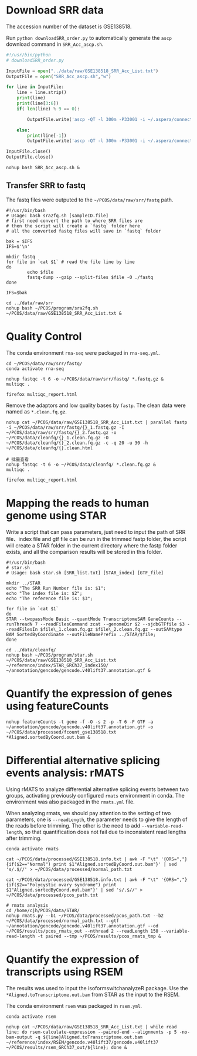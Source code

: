 # Download SRR data
The accession number of the dataset is GSE138518.

Run `python downloadSRR_order.py` to automatically generate the `ascp` download command in `SRR_Acc_ascp.sh`.

```python
#!/usr/bin/python
# downloadSRR_order.py

InputFile = open("../data/raw/GSE138518_SRR_Acc_List.txt")
OutputFile = open("SRR_Acc_ascp.sh","w")

for line in InputFile:
    line = line.strip()
    print(line)
    print(line[3:6])
    if( len(line) % 9 == 0):

        OutputFile.write('ascp -QT -l 300m -P33001 -i ~/.aspera/connect/etc/asperaweb_id_dsa.openssh era-fasp@fasp.sra.ebi.ac.uk:vol1/srr/SRR' +line[3:6]+'/'+line +' ~/PCOS/data/raw/srr'+'\n')

    else:
        print(line[-1])
        OutputFile.write('ascp -QT -l 300m -P33001 -i ~/.aspera/connect/etc/asperaweb_id_dsa.openssh era-fasp@fasp.sra.ebi.ac.uk:vol1/srr/SRR' +line[3:6]+'/'+'00'+line[-1]+'/'+line +' ~/PCOS/data/raw/srr'+'\n')

InputFile.close()
OutputFile.close()
```

```shell
nohup bash SRR_Acc_ascp.sh &
```

## Transfer SRR to fastq

The fastq files were outputed to the  `~/PCOS/data/raw/srr/fastq` path.

```shell
#!/usr/bin/bash
# Usage: bash sra2fq.sh [sampleID.file]
# first need convert the path to where SRR files are
# then the script will create a `fastq` folder here
# all the converted fastq files will save in `fastq` folder

bak = $IFS
IFS=$'\n'

mkdir fastq
for file in `cat $1` # read the file line by line
do
        echo $file
        fastq-dump --gzip --split-files $file -O ./fastq
done

IFS=$bak
```

```shell
cd ../data/raw/srr
nohup bash ~/PCOS/program/sra2fq.sh ~/PCOS/data/raw/GSE138518_SRR_Acc_List.txt &
```

# Quality Control
The conda environment `rna-seq` were packaged in `rna-seq.yml`.

```shell
cd ~/PCOS/data/raw/srr/fastq/
conda activate rna-seq

nohup fastqc -t 6 -o ~/PCOS/data/raw/srr/fastq/ *.fastq.gz &
multiqc .

firefox multiqc_report.html
```

Remove the adaptors and low quality bases by `fastp`. The clean data were named as `*.clean.fq.gz`.

```shell
nohup cat ~/PCOS/data/raw/GSE138518_SRR_Acc_List.txt | parallel fastp -i ~/PCOS/data/raw/srr/fastq/{}_1.fastq.gz -I ~/PCOS/data/raw/srr/fastq/{}_2.fastq.gz -o ~/PCOS/data/cleanfq/{}_1.clean.fq.gz -O ~/PCOS/data/cleanfq/{}_2.clean.fq.gz -c -q 20 -u 30 -h ~/PCOS/data/cleanfq/{}.clean.html

# 批量查看
nohup fastqc -t 6 -o ~/PCOS/data/cleanfq/ *.clean.fq.gz &
multiqc .

firefox multiqc_report.html
```

# Mapping the reads to human genome using STAR 

Write a script that can pass parameters, just need to input the path of SRR file、index file and gtf file can be run in the trimmed fastp folder, the script will create a STAR folder in the current directory where the fastp folder exists, and all the comparison results will be stored in this folder.

```shell
#!/usr/bin/bash
# star.sh
# Usage: bash star.sh [SRR_list.txt] [STAR_index] [GTF_file]

mkdir ../STAR
echo "The SRR Run Number file is: $1";
echo "The index file is: $2";
echo "The reference file is: $3";

for file in `cat $1`
do
STAR --twopassMode Basic --quantMode TranscriptomeSAM GeneCounts --runThreadN 7 --readFilesCommand zcat --genomeDir $2 --sjdbGTFfile $3 --readFilesIn $file\_1.clean.fq.gz $file\_2.clean.fq.gz --outSAMtype BAM SortedByCoordinate --outFileNamePrefix ../STAR/$file;
done
```

```shell
cd ../data/cleanfq/
nohup bash ~/PCOS/program/star.sh ~/PCOS/data/raw/GSE138518_SRR_Acc_List.txt ~/reference/index/STAR_GRCh37_index150/ ~/annotation/gencode/gencode.v40lift37.annotation.gtf &
```

# Quantify the expression of genes using featureCounts

 
```shell
nohup featureCounts -t gene -f -O -s 2 -p -T 6 -F GTF -a ~/annotation/gencode/gencode.v40lift37.annotation.gtf -o ~/PCOS/data/processed/fcount_gse138518.txt *Aligned.sortedByCoord.out.bam &
```

# Differential alternative splicing events analysis: rMATS
Using rMATS to analyze differential alternative splicing events between two groups, activating previously configured `rmats` environment in conda. The environment was also packaged in the `rmats.yml`  file. 

When analyzing rmats, we should pay attention to the setting of two parameters, one is `--readLength`, the parameter needs to give the length of the reads before trimming. The other is the need to add `--variable-read-length`, so that quantification does not fail due to inconsistent read lengths after trimming.

```shell
conda activate rmats

cat ~/PCOS/data/processed/GSE138518.info.txt | awk -F "\t" '{ORS=","}{if($2=="Normal") print $1"Aligned.sortedByCoord.out.bam"}' | sed 's/.$//' > ~/PCOS/data/processed/normal_path.txt

cat ~/PCOS/data/processed/GSE138518.info.txt | awk -F "\t" '{ORS=","}{if($2=="Polycystic ovary syndrome") print $1"Aligned.sortedByCoord.out.bam"}' | sed 's/.$//' > ~/PCOS/data/processed/pcos_path.txt

# rmats analysis
cd /home/cjh/PCOS/data/STAR/
nohup rmats.py --b1 ~/PCOS/data/processed/pcos_path.txt --b2 ~/PCOS/data/processed/normal_path.txt --gtf ~/annotation/gencode/gencode.v40lift37.annotation.gtf --od ~/PCOS/results/pcos_rmats_out --nthread 2 --readLength 150 --variable-read-length -t paired --tmp ~/PCOS/results/pcos_rmats_tmp &
```

# Quantify the expression of transcripts using RSEM
The results was used to input the isoformswitchanalyzeR package. Use the `*Aligned.toTranscriptome.out.bam` from STAR as the input to the RSEM.

The conda environment `rsem` was packaged in `rsem.yml`.

```shell
conda activate rsem

nohup cat ~/PCOS/data/raw/GSE138518_SRR_Acc_List.txt | while read line; do rsem-calculate-expression --paired-end --alignments -p 5 -no-bam-output -q ${line}Aligned.toTranscriptome.out.bam ~/reference/index/RSEM/gencode.v40lift37/gencode.v40lift37 ~/PCOS/results/rsem_GRCh37_out/${line}; done &
```

